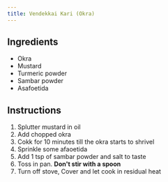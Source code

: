 ```yaml
---
title: Vendekkai Kari (Okra)
---
```

## Ingredients

- Okra
- Mustard
- Turmeric powder
- Sambar powder
- Asafoetida

## Instructions

1. Splutter mustard in oil
1. Add chopped okra
1. Cokk for 10 minutes till the okra starts to shrivel
1. Sprinkle some afaoetida
1. Add 1 tsp of sambar powder and salt to taste
1. Toss in pan. **Don't stir with a spoon**
1. Turn off stove, Cover and let cook in residual heat

